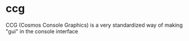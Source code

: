 # ccg
CCG (Cosmos Console Graphics) is a very standardized way of making "gui" in the console interface
